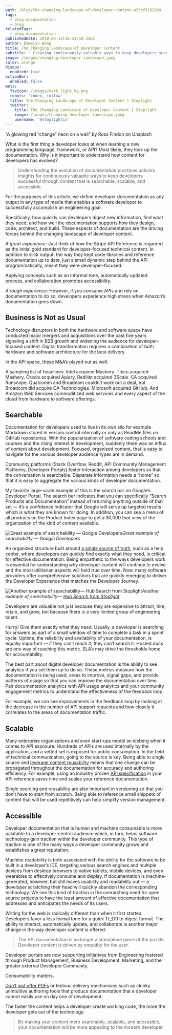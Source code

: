 ```yaml
---
path: /blog/the-changing-landscape-of-developer-content-a33bf9202989
tags:
  - blog-documentation
  - blog
relatedTags:
  - blog-documentation
publishedDate: 2018-08-13T18:31:50.356Z
author: Emmelyn Wang
title: The Changing Landscape of Developer Content
subtitle: ' Creating continuously valuable ways to keep developers successful through content'
image: /images/changing-developer-landscape.jpeg
color: orange
disqus:
  enabled: true
actionBar:
  enabled: false
meta:
  favicon: /images/mark_light_bg.png
  robots: 'index, follow'
  title: The Changing Landscape of Developer Content | Stoplight
  twitter:
    title: The Changing Landscape of Developer Content | Stoplight
    image: /images/changing-developer-landscape.jpeg
    username: '@stoplightio'
---
```

“A glowing red “change” neon on a wall” by Ross Findon on Unsplash

What is the first thing a developer looks at when learning a new programming language, framework, or API? Most likely, they look up the documentation. Why is it important to understand how content for developers has evolved?
> Understanding the evolution of documentation practices unlocks insights for continuously valuable ways to keep developers successful through content that is searchable, scalable, and accessible.

For the purposes of this article, we define developer documentation as any output in any type of media that enables a software developer to successfully accomplish an engineering goal.

Specifically, how quickly can developers digest new information, find what they need, and how well the documentation supports how they design, code, architect, and build. These aspects of documentation are the driving forces behind the changing landscape of developer content.

*A great experience:* Just think of how the Stripe API Reference is regarded as the initial gold standard for developer-focused technical content. In addition to slick output, the way they kept code libraries and reference documentation up to date, just a small dynamic step behind the API programmatically, meant they were developer-focused.

Applying concepts such as an informal tone, automatically updated process, and collaboration promotes accessibility.

*A rough experience:* However, if you consume APIs and rely on documentation to do so, developers experience high stress when Amazon’s documentation goes down.

## **Business is Not as Usual**

Technology disruptors in both the hardware and software space have conducted major mergers and acquisitions over the past five years signaling a shift in B2B growth and widening the audience for developer-focused content. Digital transformation requires a combination of both hardware and software architecture for the best delivery.

In the API space, these M&A’s played out as well.

A sampling list of headlines: Intel acquired Mashery. Tibco acquired Mashery. Oracle acquired Apiary. RedHat acquired 3Scale. CA acquired Runscope. Qualcomm and Broadcom couldn’t work out a deal, but Broadcom did acquire CA Technologies. Microsoft acquired GitHub. And Amazon Web Services commoditized web services and every aspect of the cloud from hardware to software offerings.

## **Searchable**

Documentation for developers used to live in its own silo for example Markdown stored in version control internally or only as ReadMe files on GitHub repositories. With the popularization of software coding schools and courses and the rising interest in development, suddenly there was an influx of content about development. Focused, organized content, that is easy to navigate for the various developer audience types are in demand.

Community platforms (Stack Overflow, Reddit, API Community Management Platforms, Developer Portals) foster interaction among developers so that the conversation is searchable. Disparate information needs a “home” so that it is easy to aggregate the various kinds of developer documentation.

My favorite large-scale example of this is the search bar on Google’s Developer Portal. The search bar indicates that you can specifically “Search Products and Documentation” instead of returning anything outside of that set — it’s a confidence indicator that Google will serve up targeted results which is what they are known for doing. In addition, you can see a menu of all products on the Product Index page to get a 30,000 foot view of the organization of the kind of content available.

![Great example of searchability — Google Developers](https://cdn-images-1.medium.com/max/2000/0*YHxQsq8ijOJe4Kig)*Great example of searchability — Google Developers*

An organized structure built around [a single source of truth](https://docs.stoplight.io/modeling/introduction#how-does-it-fit-into-stoplight), such as a help center, where developers can quickly find exactly what they need, is critical for effective documentation. Being empathetic to the ways developers work is essential for understanding why developer content will continue to evolve and the most utilitarian aspects will hold true over time. Now, many software providers offer comprehensive solutions that are quickly emerging to deliver the Developer Experience that matches the Developer Journey.

![Another example of searchability— [Hub Search from Stoplight](https://docs.stoplight.io/documentation/introduction)](https://cdn-images-1.medium.com/max/3200/0*wUqjRW_h9beI_knx)*Another example of searchability— [Hub Search from Stoplight](https://docs.stoplight.io/documentation/introduction)*

Developers are valuable not just because they are expensive to attract, hire, retain, and grow, but because there is a very limited group of engineering talent.

Hurry! Give them exactly what they need. Usually, a developer is searching for answers as part of a small window of time to complete a task in a sprint cycle. Uptime, the reliability and availability of your documentation, is equally important — if they can’t reach it, they can’t search it. Hosted docs are one way of reaching this metric. SLA’s may drive the thresholds home for accountability.

The best part about digital developer documentation is the ability to see analytics if you set them up to do so. These metrics measure how the documentation is being used, areas to improve, signal gaps, and provide patterns of usage so that you can improve the documentation over time. Pair documentation analytics with API usage analytics and your community engagement metrics to understand the effectiveness of the feedback loop.

For example, we can see improvements in the feedback loop by looking at the decrease in the number of API support requests and how closely it correlates to the areas of documentation traffic.

## **Scalable**

Many enterprise organizations and even start-ups model an iceberg when it comes to API exposure. Hundreds of APIs are used internally by the application, and a vetted set is exposed for public consumption. In the field of technical communication, going to the source is key. Being able to single source and [leverage content reusability](https://docs.stoplight.io/documentation/referencing-other-data-sources) means that one change can be propagated throughout the documentation for accuracy and authoring efficiency. For example, using an industry proven [API specification](https://docs.stoplight.io/platform/what-is-stoplight) in your API reference saves time and scales your reference documentation.

Single sourcing and reusability are also important in versioning so that you don’t have to start from scratch. Being able to reference small snippets of content that will be used repetitively can help simplify version management.

## **Accessible**

Developer documentation that is human and machine consumable is more palatable to a developer-centric audience which, in turn, helps software technology gain traction within the developer community. This type of traction is one of the many ways a developer community grows and establishes a great reputation.

Machine readability is both associated with the ability for the software to be built in a developer’s IDE, targeting various search engines and multiple devices from desktop browsers to native tablets, mobile devices, and even wearables to effectively consume and display. If documentation is machine-generated, however, but still leaves usability and readability out — a developer scratching their head will quickly abandon the corresponding technology. We see this kind of traction in the overarching need for open source projects to have the least amount of effective documentation that addresses and anticipates the needs of its users.

Writing for the web is radically different than when it first started. Developers favor a less formal tone for a quick TL;DR to digest format. The ability to interact, automatically update, and collaborate is another major change in the way developer content is offered.
> The API documentation is no longer a standalone piece of the puzzle. Developer content is driven by empathy for the user.

Developer portals are now supporting initiatives from Engineering fostered through Product Management, Business Development, Marketing, and the greater external Developer Community.

Consumability matters.

[Don’t just offer PDFs](https://apievangelist.com/2018/08/13/it-isnt-just-because-you-have-pdf-api-docs-it-is-that-it-demonstrates-you-do-not-use-other-apis/) or tedious delivery mechanisms such as clunky unintuitive authoring tools that produce documentation that a developer cannot easily use on day one of development.

The faster the content helps a developer create working code, the more the developer gets out of the technology.
> By making your content more searchable, scalable, and accessible, your documentation will be more appealing to the modern developer.
